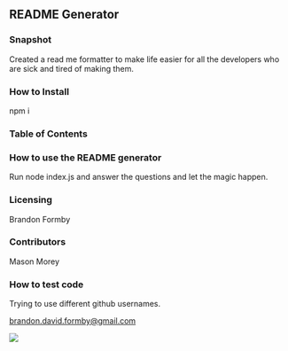 <h2>README Generator</h2>

<h3>Snapshot</h3>
Created a read me formatter to make life easier for all the developers who are sick and tired of making them.

<h3>How to Install</h3>
npm i

<h3>Table of Contents</h3>




<h3>How to use the README generator</h3>
Run node index.js and answer the questions and let the magic happen.

<h3>Licensing</h3>
Brandon Formby

<h3>Contributors</h3>
Mason Morey

<h3>How to test code</h3>
Trying to use different github usernames.

brandon.david.formby@gmail.com

![](https://avatars.githubusercontent.com/u/59031945?)